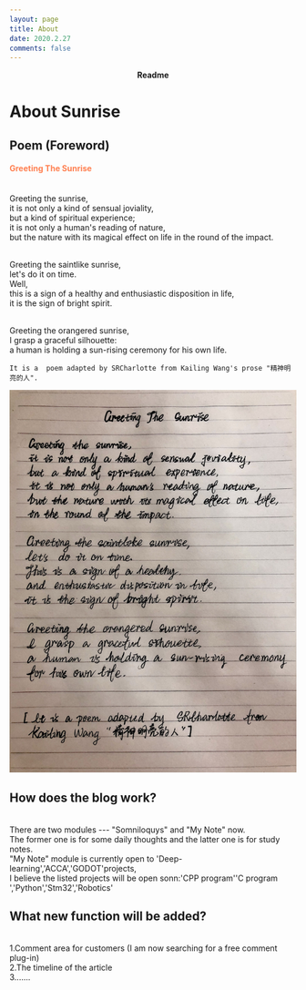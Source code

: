 ```yaml
---
layout: page
title: About 
date: 2020.2.27
comments: false
---
```

    
<center><a ><b>Readme</b></a> </center>

# About Sunrise

## Poem (Foreword)
#### <font color=#FF7F50> Greeting The Sunrise </font>
<br>Greeting the sunrise,
<br>it is not only a kind of sensual joviality,
<br>but a kind of spiritual experience;
<br>it is not only a human's reading of nature,
<br>but the nature with its magical effect on life in the round of the impact.

<br>Greeting the saintlike sunrise,
<br>let's do it on time.
<br>Well,
<br>this is a sign of a healthy and enthusiastic disposition in life,
<br>it is the sign of bright spirit.

<br>Greeting the orangered sunrise,
<br>I grasp a graceful silhouette:
<br>a human is holding a sun-rising ceremony for his own life.

```
It is a  poem adapted by SRCharlotte from Kailing Wang's prose "精神明亮的人".
```

![avatar](assets/img/sunrise.jpg)

## How does the blog work?
<br>There are two modules --- "Somniloquys" and "My Note" now. 
<br>The former one is for some daily thoughts and the latter one is for study notes.
<br>"My Note" module is currently open to 'Deep-learning','ACCA','GODOT'projects,
<br>I believe the listed projects will be open sonn:'CPP program''C program ','Python','Stm32','Robotics'

## What new function will be added?
<br>1.Comment area for customers (I am now searching for a free comment plug-in)
<br>2.The timeline of the article
<br>3.......









